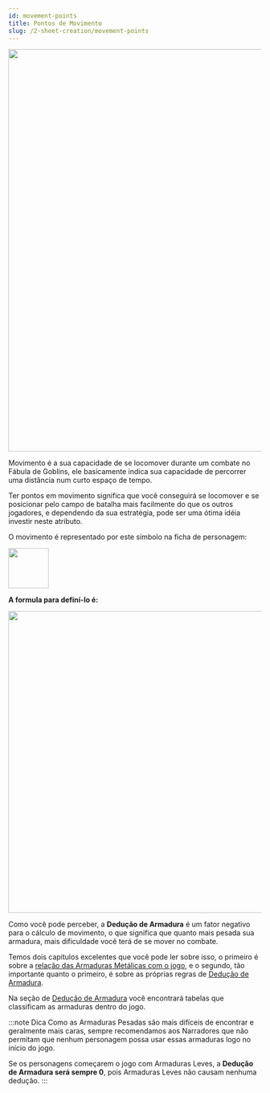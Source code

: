 ```yaml
---
id: movement-points
title: Pontos de Movimento
slug: /2-sheet-creation/movement-points
---
```


<img src="https://fabulas-e-goblins-book.s3-us-west-2.amazonaws.com/criando-seu-personagem/pontos-de-movimento-01.png" width="800"/>

Movimento é a sua capacidade de se locomover durante um combate no Fábula de Goblins, ele basicamente indica sua capacidade de percorrer uma distância num curto espaço de tempo.

Ter pontos em movimento significa que você conseguirá se locomover e se posicionar pelo campo de batalha mais facilmente do que os outros jogadores, e dependendo da sua estratégia, pode ser uma ótima idéia investir neste atributo.

O movimento é representado por este símbolo na ficha de personagem:

<img src="https://fabulas-e-goblins-book.s3-us-west-2.amazonaws.com/criando-seu-personagem/pontos-de-movimento-02.png" width="80"/>

**A formula para definí-lo é:**

<img src="https://fabulas-e-goblins-book.s3-us-west-2.amazonaws.com/criando-seu-personagem/pontos-de-movimento-03.png" width="600"/>

Como você pode perceber, a **Dedução de Armadura** é um fator negativo para o cálculo de movimento, o que significa que quanto mais pesada sua armadura, mais dificuldade você terá de se mover no combate.

Temos dois capítulos excelentes que você pode ler sobre isso, o primeiro é sobre a [relação das Armaduras Metálicas com o jogo](https://fabulasegoblins.com.br/docs/7-game-rules/metallic-armors-in-game), e o segundo, tão importante quanto o primeiro, é sobre as próprias regras de [Dedução de Armadura](https://fabulasegoblins.com.br/docs/2-sheet-creation/armor-deduction).

Na seção de [Dedução de Armadura](https://fabulasegoblins.com.br/docs/2-sheet-creation/armor-deduction) você encontrará tabelas que classificam as armaduras dentro do jogo.

:::note Dica
Como as Armaduras Pesadas são mais difíceis de encontrar e geralmente mais caras, sempre recomendamos aos Narradores que não permitam que nenhum personagem possa usar essas armaduras logo no início do jogo.

Se os personagens começarem o jogo com Armaduras Leves, a **Dedução de Armadura será sempre 0**, pois Armaduras Leves não causam nenhuma dedução.
:::
